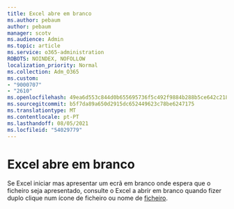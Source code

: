 ```yaml
---
title: Excel abre em branco
ms.author: pebaum
author: pebaum
manager: scotv
ms.audience: Admin
ms.topic: article
ms.service: o365-administration
ROBOTS: NOINDEX, NOFOLLOW
localization_priority: Normal
ms.collection: Adm_O365
ms.custom:
- "9000707"
- "2610"
ms.openlocfilehash: 49ea6d553c844d0b655695736f5c492f9884b288b5ce642c21859f2a3a235268
ms.sourcegitcommit: b5f7da89a650d2915dc652449623c78be6247175
ms.translationtype: MT
ms.contentlocale: pt-PT
ms.lasthandoff: 08/05/2021
ms.locfileid: "54029779"
---
```

# <a name="excel-opens-blank"></a>Excel abre em branco

Se Excel iniciar mas apresentar um ecrã em branco onde espera que o ficheiro seja apresentado, consulte o Excel a abrir em branco quando fizer duplo clique num ícone de ficheiro ou nome de [ficheiro](https://docs.microsoft.com/office/troubleshoot/excel/excel-opens-blank).